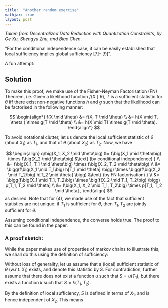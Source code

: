 ```yaml
---
title:  "Another random exercise"
mathjax: true
layout: post
---
```


*Taken from Decentralized Data Reduction with Quantization
Constraints, by Ge Xu, Shengyu Zhu, and Biao Chen*. 

"For the conditional independence case, it can be easily established that local sufficiency implies global sufficiency [7]–
[9]". 

A fun attempt:

## Solution

To make this proof, we make use of the Fisher-Neyman Factorisation (FN) Theorem, i.e. Given a likelihood function $f(X \mid \theta)$, $T$ is a sufficient statistic for $\theta$ iff there exist non-negative functions $h$ and $g$ such that the likelihood can be factorised in the following manner:


$$
\begin{align*}
f(X \mid \theta) &= f(X, T \mid \theta) \\
&= h(X \mid T, \theta ) \times g(T \mid \theta) \\
&= h(X \mid T) \times g(T \mid \theta).
\end{align*}
$$

To avoid notational clutter, let us denote the local sufficient statistic of $\theta$ (about $X_1$) as $T_1$, and that of $\theta$ (about $X_2$) as $T_2$. Now, we have

$$
\begin{align}
q\big(X_1, X_2 \mid \theta\big) &= f\big(X_1 \mid \theta\big) \times f\big(X_2 \mid \theta\big) &\text{ (by conditional independence) } \\
&= f\big(X_1, T_1 \mid \theta\big) \times f\big(X_2, T_2  \mid \theta\big) \\
&= \bigg(f\big(X_1 \mid T_1\big) h[T_1 \mid \theta] \bigg) \times \bigg(f\big(X_2 \mid T_2\big) h[T_2 \mid \theta] \bigg) &\text{ (by FN factorisation) } \\
&= \bigg(f\big(X_1 \mid T_1, T_2\big) \times \big(f(X_2 \mid T_1, T_2\big) \bigg) p[T_1, T_2 \mid \theta] \\
&= l\big(X_1, X_2 \mid T_1, T_2\big) \times p[T_1, T_2 \mid \theta] ,
\end{align}
$$
as desired. Note that for (4), we made use of the fact that sufficient statistics are not unique: if $T_1$ is sufficient for $\theta$, then $T_1, T_2$ are jointly sufficient for $\theta$. 


Assuming conditional independence, the converse holds true. The proof to this can be found in the paper. 

### A proof sketch:

While the paper makes use of properties of markov chains to illustrate this, we shall do this using the definition of sufficiency:

Without loss of generality, let us assume that a (local) sufficient statistic of $\theta$ (w.r.t. $X_1$) exists, and denote this statistic by $S$. For contradiction, further assume that there does not exist a function $u$ such that $S = u(T_1)$, but there exists a function $k$ such that $S = k(T_1, T_2)$.

By the definition of local sufficiency, $S$ is defined in terms of $X_1$, and is hence independent of $X_2$. This means 


